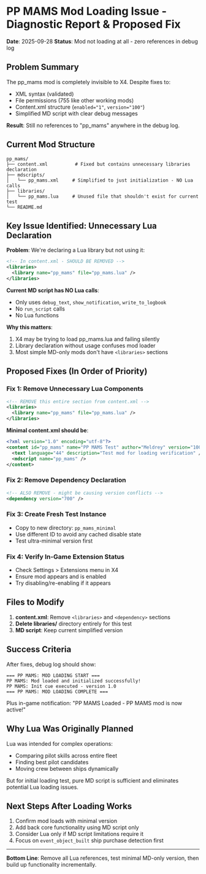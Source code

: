 # PP MAMS Mod Loading Issue - Diagnostic Report & Proposed Fix

**Date**: 2025-09-28
**Status**: Mod not loading at all - zero references in debug log

## Problem Summary

The pp_mams mod is completely invisible to X4. Despite fixes to:
- XML syntax (validated)
- File permissions (755 like other working mods)
- Content.xml structure (`enabled="1"`, `version="100"`)
- Simplified MD script with clear debug messages

**Result**: Still no references to "pp_mams" anywhere in the debug log.

## Current Mod Structure

```
pp_mams/
├── content.xml          # Fixed but contains unnecessary libraries declaration
├── mdscripts/
│   └── pp_mams.xml     # Simplified to just initialization - NO Lua calls
├── libraries/
│   └── pp_mams.lua     # Unused file that shouldn't exist for current test
└── README.md
```

## Key Issue Identified: Unnecessary Lua Declaration

**Problem**: We're declaring a Lua library but not using it:

```xml
<!-- In content.xml - SHOULD BE REMOVED -->
<libraries>
  <library name="pp_mams" file="pp_mams.lua" />
</libraries>
```

**Current MD script has NO Lua calls**:
- Only uses `debug_text`, `show_notification`, `write_to_logbook`
- No `run_script` calls
- No Lua functions

**Why this matters**:
1. X4 may be trying to load pp_mams.lua and failing silently
2. Library declaration without usage confuses mod loader
3. Most simple MD-only mods don't have `<libraries>` sections

## Proposed Fixes (In Order of Priority)

### Fix 1: Remove Unnecessary Lua Components
```xml
<!-- REMOVE this entire section from content.xml -->
<libraries>
  <library name="pp_mams" file="pp_mams.lua" />
</libraries>
```

**Minimal content.xml should be**:
```xml
<?xml version="1.0" encoding="utf-8"?>
<content id="pp_mams" name="PP MAMS Test" author="Meldrey" version="100" date="2025-09-28" save="false" enabled="1">
  <text language="44" description="Test mod for loading verification" />
  <mdscript name="pp_mams" />
</content>
```

### Fix 2: Remove Dependency Declaration
```xml
<!-- ALSO REMOVE - might be causing version conflicts -->
<dependency version="700" />
```

### Fix 3: Create Fresh Test Instance
- Copy to new directory: `pp_mams_minimal`
- Use different ID to avoid any cached disable state
- Test ultra-minimal version first

### Fix 4: Verify In-Game Extension Status
- Check Settings > Extensions menu in X4
- Ensure mod appears and is enabled
- Try disabling/re-enabling if it appears

## Files to Modify

1. **content.xml**: Remove `<libraries>` and `<dependency>` sections
2. **Delete libraries/** directory entirely for this test
3. **MD script**: Keep current simplified version

## Success Criteria

After fixes, debug log should show:
```
=== PP MAMS: MOD LOADING START ===
PP MAMS: Mod loaded and initialized successfully!
PP MAMS: Init cue executed - version 1.0
=== PP MAMS: MOD LOADING COMPLETE ===
```

Plus in-game notification: "PP MAMS Loaded - PP MAMS mod is now active!"

## Why Lua Was Originally Planned

Lua was intended for complex operations:
- Comparing pilot skills across entire fleet
- Finding best pilot candidates
- Moving crew between ships dynamically

But for initial loading test, pure MD script is sufficient and eliminates potential Lua loading issues.

## Next Steps After Loading Works

1. Confirm mod loads with minimal version
2. Add back core functionality using MD script only
3. Consider Lua only if MD script limitations require it
4. Focus on `event_object_built` ship purchase detection first

---

**Bottom Line**: Remove all Lua references, test minimal MD-only version, then build up functionality incrementally.